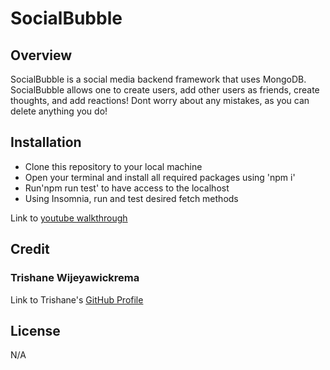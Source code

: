# SocialBubble

## Overview

SocialBubble is a social media backend framework that uses MongoDB. SocialBubble allows one to create users, add other users as friends, create thoughts, and add reactions! Dont worry about any mistakes, as you can delete anything you do!

## Installation

- Clone this repository to your local machine
- Open your terminal and install all required packages using 'npm i'
- Run'npm run test' to have access to the localhost
- Using Insomnia, run and test desired fetch methods

Link to [youtube walkthrough](https://www.youtube.com/watch?v=2g6jhYurmxY)

## Credit

### Trishane Wijeyawickrema
Link to Trishane's [GitHub Profile](https://github.com/Trishaneww)

## License

N/A